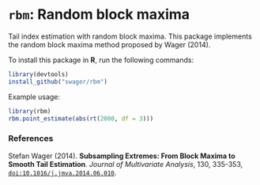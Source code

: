 # `rbm`: Random block maxima

Tail index estimation with random block maxima. This package implements the random block maxima method proposed by Wager (2014).

To install this package in **R**, run the following commands:

```R
library(devtools) 
install_github("swager/rbm")
```

Example usage:

```R
library(rbm)
rbm.point_estimate(abs(rt(2000, df = 3)))
```

### References

Stefan Wager (2014). <b>Subsampling Extremes: From Block Maxima to Smooth Tail Estimation</b>. <i>Journal of Multivariate Analysis</i>, 130, 335-353,  [`doi:10.1016/j.jmva.2014.06.010`](https://doi.org/10.1016/j.jmva.2014.06.010).

